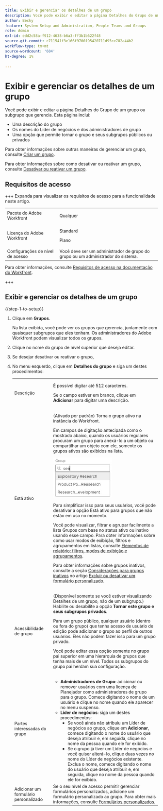 ```yaml
---
title: Exibir e gerenciar os detalhes de um grupo
description: Você pode exibir e editar a página Detalhes do Grupo de um grupo ou subgrupo que gerencia.
author: Becky
feature: System Setup and Administration, People Teams and Groups
role: Admin
exl-id: edd2c58a-f912-4638-b6a3-ff3b1b622f48
source-git-commit: c711541f3e166f9700195420711d95ce782a44b2
workflow-type: tm+mt
source-wordcount: '604'
ht-degree: 1%

---
```


# Exibir e gerenciar os detalhes de um grupo

Você pode exibir e editar a página Detalhes do Grupo de um grupo ou subgrupo que gerencia. Esta página inclui:

* Uma descrição do grupo
* Os nomes do Líder de negócios e dos administradores de grupo
* Uma opção que permite tornar o grupo e seus subgrupos públicos ou privados

Para obter informações sobre outras maneiras de gerenciar um grupo, consulte [Criar um grupo](../../../administration-and-setup/manage-groups/create-and-manage-groups/create-a-group.md).

Para obter informações sobre como desativar ou reativar um grupo, consulte [Desativar ou reativar um grupo](../../../administration-and-setup/manage-groups/create-and-manage-groups/deactivate-or-reactivate-a-group.md).

## Requisitos de acesso

+++ Expanda para visualizar os requisitos de acesso para a funcionalidade neste artigo.

<table style="table-layout:auto"> 
 <col> 
 <col> 
 <tbody> 
  <tr> 
   <td>Pacote do Adobe Workfront</td> 
   <td><p>Qualquer</p></td> 
  </tr> 
  <tr> 
   <td>Licença do Adobe Workfront</td> 
   <td><p>Standard</p>
       <p>Plano</p></td>
  </tr>
  <tr> 
   <td>Configurações de nível de acesso</td> 
   <td>Você deve ser um administrador de grupo do grupo ou um administrador do sistema.</td>
  </tr>
 </tbody> 
</table>

Para obter informações, consulte [Requisitos de acesso na documentação do Workfront](/help/quicksilver/administration-and-setup/add-users/access-levels-and-object-permissions/access-level-requirements-in-documentation.md).

+++

## Exibir e gerenciar os detalhes de um grupo

{{step-1-to-setup}}

1. Clique em **Grupos**.

   Na lista exibida, você pode ver os grupos que gerencia, juntamente com quaisquer subgrupos que eles tenham. Os administradores do Adobe Workfront podem visualizar todos os grupos.

1. Clique no nome do grupo de nível superior que deseja editar.
1. Se desejar desativar ou reativar o grupo,
1. No menu esquerdo, clique em **Detalhes do grupo** e siga um destes procedimentos:

   <table style="table-layout:auto"> 
    <col> 
    <col> 
    <tbody> 
     <tr> 
      <td role="rowheader">Descrição</td> 
      <td> <p>É possível digitar até 512 caracteres.</p> <p>Se o campo estiver em branco, clique em <strong>Adicionar</strong> para digitar uma descrição.</p> </td> 
     </tr> 
     <tr data-mc-conditions=""> 
      <td role="rowheader">Está ativo</td> 
      <td> <p>(Ativado por padrão) Torna o grupo ativo na instância do Workfront.</p> <p>Em campos de digitação antecipada como o mostrado abaixo, quando os usuários regulares procuram um grupo para anexá-lo a um objeto ou compartilhar um objeto com ele, somente os grupos ativos são exibidos na lista.</p> <p> <img src="assets/group-type-aheads.jpg"> </p> <p>Para simplificar isso para seus usuários, você pode desativar a opção Está ativo para grupos que não estão em uso no momento.</p> <p>Você pode visualizar, filtrar e agrupar facilmente a lista Grupos com base no status ativo ou inativo usando esse campo. Para obter informações sobre como usar modos de exibição, filtros e agrupamentos em listas, consulte <a href="../../../reports-and-dashboards/reports/reporting-elements/reporting-elements-filters-views-groupings.md" class="MCXref xref">Elementos de relatório: filtros, modos de exibição e agrupamentos</a>.</p> <p>Para obter informações sobre grupos inativos, consulte a seção <a href="../../../administration-and-setup/manage-groups/create-and-manage-groups/deactivate-or-reactivate-a-group.md#inactive" class="MCXref xref">Considerações para grupos inativos</a> no artigo <a href="../../../administration-and-setup/customize-workfront/create-manage-custom-forms/delete-or-deactivate-a-custom-form.md" class="MCXref xref">Excluir ou desativar um formulário personalizado</a>.</p> </td> 
     </tr> 
     <tr> 
      <td role="rowheader">Acessibilidade de grupo</td> 
      <td> <p>(Disponível somente se você estiver visualizando Detalhes de um grupo, não de um subgrupo.) Habilite ou desabilite a opção <strong>Tornar este grupo e seus subgrupos privados</strong>.</p> <p>Para um grupo público, qualquer usuário (dentro ou fora do grupo) que tenha acesso de usuário de edição pode adicionar o grupo ao perfil de outros usuários. Eles não podem fazer isso para um grupo privado.</p> <p>Você pode editar essa opção somente no grupo pai superior em uma hierarquia de grupos que tenha mais de um nível. Todos os subgrupos do grupo pai herdam sua configuração.</p> </td> 
     </tr> 
     <tr> 
      <td role="rowheader">Partes interessadas do grupo</td> 
      <td> 
       <ul> 
        <li><strong>Administradores de Grupo</strong>: adicionar ou remover usuários com uma licença de Planejador como administradores de grupo para o grupo. Comece digitando o nome de um usuário e clique no nome quando ele aparecer no menu suspenso.</li> 
        <li><strong>Líder de negócios</strong>: siga um destes procedimentos:
         <ul>
          <li>Se você ainda não atribuiu um Líder de negócios ao grupo, clique em <strong>Adicionar</strong>, comece digitando o nome do usuário que deseja atribuir e, em seguida, clique no nome da pessoa quando ele for exibido.</li>
          <li>Se o grupo já tiver um Líder de negócios e você quiser alterá-lo, clique duas vezes no nome do Líder de negócios existente. Exclua o nome, comece digitando o nome do usuário que deseja atribuir e, em seguida, clique no nome da pessoa quando ele for exibido.</li>
         </ul></li> 
       </ul> </td> 
     </tr> 
     <tr> 
      <td role="rowheader">Adicionar um formulário personalizado</td> 
      <td>Se o seu nível de acesso permitir gerenciar formulários personalizados, adicione um formulário personalizado ao grupo. Para obter mais informações, consulte <a href="../../../administration-and-setup/customize-workfront/create-manage-custom-forms/create-and-manage-custom-forms.md" class="MCXref xref">Formulários personalizados</a>.</td> 
     </tr> 
    </tbody> 
   </table>
